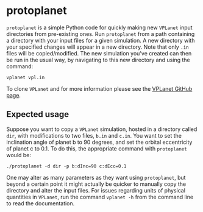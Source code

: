 # protoplanet

```protoplanet``` is a simple Python code for quickly making new ```VPLanet``` input directories from pre-existing ones. Run ```protoplanet``` from a path containing a directory with your input files for a given simulation. A new directory with your specified changes will appear in a new directory. Note that only ```.in``` files will be copied/modified. The new simulation you've created can then be run in the usual way, by navigating to this new directory and using the command:

```
vplanet vpl.in
```

To clone ```VPLanet``` and for more information please see the [VPLanet GitHub page](https://github.com/VirtualPlanetaryLaboratory/vplanet).

## Expected usage
Suppose you want to copy a ```VPLanet``` simulation, hosted in a directory called ```dir```, with modifications to two files, ```b.in``` and ```c.in```. You want to set the inclination angle of planet b to 90 degrees, and set the orbital eccentricity of planet c to 0.1. To do this, the appropriate command with ```protoplanet``` would be:

```
./protoplanet -d dir -p b:dInc=90 c:dEcc=0.1
```

One may alter as many parameters as they want using ```protoplanet```, but beyond a certain point it might actually be quicker to manually copy the directory and alter the input files. For issues regarding units of physical quantities in ```VPLanet```, run the command ```vplanet -h``` from the command line to read the documentation.
